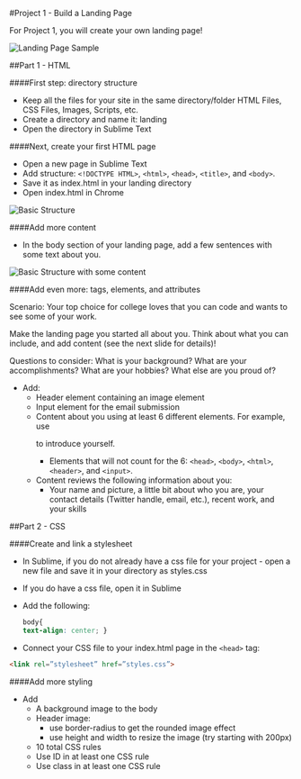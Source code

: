 #Project 1 - Build a Landing Page

For Project 1, you will create your own landing page!

![Landing Page Sample](https://raw.githubusercontent.com/fma2/pcp-intro-web-development/master/resources/images/2Aproject1-landingpage1.png)

##Part 1 - HTML 

####First step: directory structure

- Keep all the files for your site in the same directory/folder
HTML Files, CSS Files, Images, Scripts, etc.
- Create a directory and name it: landing
- Open the directory in Sublime Text

####Next, create your first HTML page

- Open a new page in Sublime Text
- Add structure: `<!DOCTYPE HTML>`, `<html>`, `<head>`, `<title>`, and `<body>`.
- Save it as index.html in your landing directory
- Open index.html in Chrome

![Basic Structure](https://raw.githubusercontent.com/fma2/pcp-intro-web-development/master/resources/images/2A1htmldocstructure-codesnippet1.png)

####Add more content

- In the body section of your landing page, add a few sentences with some text about you.

![Basic Structure with some content](https://raw.githubusercontent.com/fma2/pcp-intro-web-development/master/resources/images/2A2htmlelements-codesnippet1.png)

####Add even more: tags, elements, and attributes

Scenario: Your top choice for college loves that you can code and wants to see some of your work. 

Make the landing page you started all about you.  Think about what you can include, and add content (see the next slide for details)!

Questions to consider: What is your background?  What are your accomplishments? What are your hobbies?  What else are you proud of?

- Add:
	- Header element containing an image element
	- Input element for the email submission
	- Content about you using at least 6 different elements. For example, use <p> to introduce yourself.
		- Elements that will not count for the 6: `<head>`, `<body>`, `<html>`, `<header>`, and `<input>`.
	- Content reviews the following information about you:
		- Your name and picture, a little bit about who you are, your contact details (Twitter handle, email, etc.), recent work, and your skills


##Part 2 - CSS

####Create and link a stylesheet

- In Sublime, if you do not already have a css file for your project - open a new file and save it in your directory as styles.css
- If you do have a css file, open it in Sublime
- Add the following: 

	```css
	body{
  	text-align: center; }
  ```

- Connect your CSS file to your index.html page in the `<head>` tag: 

```html
<link rel=”stylesheet” href=”styles.css”>
```

####Add more styling

- Add 
	- A background image to the body 
	- Header image:
		- use border-radius to get the rounded image effect
		- use height and width to resize the image (try starting with 200px)
	- 10 total CSS rules
	- Use ID in at least one CSS rule
	- Use class in at least one CSS rule 



